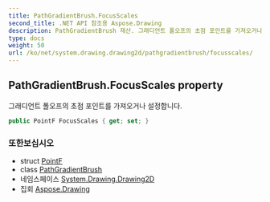 ```yaml
---
title: PathGradientBrush.FocusScales
second_title: .NET API 참조용 Aspose.Drawing
description: PathGradientBrush 재산. 그래디언트 폴오프의 초점 포인트를 가져오거나 설정합니다.
type: docs
weight: 50
url: /ko/net/system.drawing.drawing2d/pathgradientbrush/focusscales/
---
```

## PathGradientBrush.FocusScales property

그래디언트 폴오프의 초점 포인트를 가져오거나 설정합니다.

```csharp
public PointF FocusScales { get; set; }
```

### 또한보십시오

* struct [PointF](../../../system.drawing/pointf/)
* class [PathGradientBrush](../)
* 네임스페이스 [System.Drawing.Drawing2D](../../pathgradientbrush/)
* 집회 [Aspose.Drawing](../../../)


